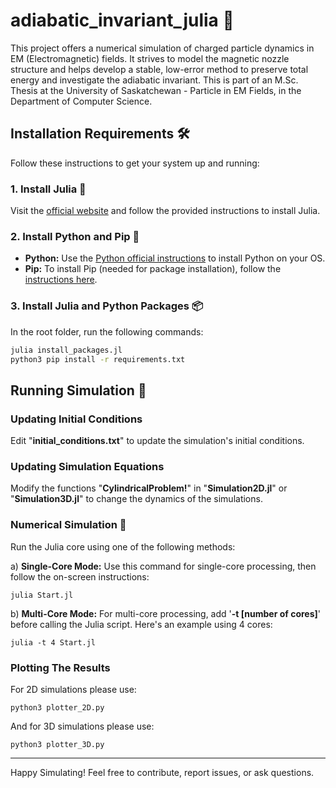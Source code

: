 # adiabatic_invariant_julia 🧲

This project offers a numerical simulation of charged particle dynamics in EM (Electromagnetic) fields. It strives to
model the magnetic nozzle structure and helps develop a stable, low-error method to preserve total energy and
investigate the adiabatic invariant. This is part of an M.Sc. Thesis at the University of Saskatchewan - Particle in EM
Fields, in the Department of Computer Science.

## Installation Requirements 🛠️

Follow these instructions to get your system up and running:

### 1. Install Julia 🚀

Visit the [official website](https://julialang.org/downloads/) and follow the provided instructions to install Julia.

### 2. Install Python and Pip 🐍

- **Python:** Use the [Python official instructions](https://www.python.org/downloads/) to install Python on your OS.
- **Pip:** To install Pip (needed for package installation), follow
  the [instructions here](https://pip.pypa.io/en/stable/installation/).

### 3. Install Julia and Python Packages 📦

In the root folder, run the following commands:

```bash
julia install_packages.jl
python3 pip install -r requirements.txt
```

## Running Simulation 🚀

### Updating Initial Conditions

Edit "**initial_conditions.txt**" to update the simulation's initial conditions.

### Updating Simulation Equations

Modify the functions "**CylindricalProblem!**" in "**Simulation2D.jl**" or "**Simulation3D.jl**" to change the dynamics
of the simulations.

### Numerical Simulation 🧮

Run the Julia core using one of the following methods:

a) **Single-Core Mode:** Use this command for single-core processing, then follow the on-screen instructions:

```
julia Start.jl
```

b) **Multi-Core Mode:** For multi-core processing, add '**-t [number of cores]**' before calling the Julia script.
Here's an example using 4 cores:

```
julia -t 4 Start.jl
```

### Plotting The Results

For 2D simulations please use:

```
python3 plotter_2D.py
```

And for 3D simulations please use:

```
python3 plotter_3D.py
```

---

Happy Simulating! Feel free to contribute, report issues, or ask questions.
